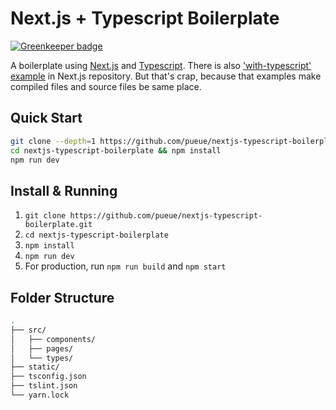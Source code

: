 # Next.js + Typescript Boilerplate

[![Greenkeeper badge](https://badges.greenkeeper.io/pueue/nextjs-typescript-boilerplate.svg)](https://greenkeeper.io/)

A boilerplate using [Next.js](https://github.com/zeit/next.js/) and [Typescript](https://www.typescriptlang.org/). There is also ['with-typescript' example](https://github.com/zeit/next.js/tree/v3-beta/examples/with-typescript) in Next.js repository. But that's crap, because that examples make compiled files and source files be same place.

## Quick Start

```sh
git clone --depth=1 https://github.com/pueue/nextjs-typescript-boilerplate.git
cd nextjs-typescript-boilerplate && npm install
npm run dev
```

## Install & Running

1. `git clone https://github.com/pueue/nextjs-typescript-boilerplate.git`
2. `cd nextjs-typescript-boilerplate`
3. `npm install`
4. `npm run dev`
5. For production, run `npm run build` and `npm start`

## Folder Structure

```sh
.
├── src/
│   ├── components/
│   ├── pages/
│   └── types/
├── static/
├── tsconfig.json
├── tslint.json
└── yarn.lock
```